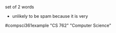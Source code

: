 set of 2 words

- unlikely to be spam because it is very

#compsci361example "CS 762" "Computer Science"